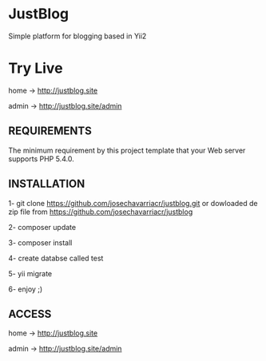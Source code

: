 JustBlog
===============================

Simple platform for blogging based in Yii2

# Try Live

home -> http://justblog.site

admin -> http://justblog.site/admin


REQUIREMENTS
------------

The minimum requirement by this project template that your Web server supports PHP 5.4.0.

INSTALLATION
------------

1- git clone https://github.com/josechavarriacr/justblog.git
or dowloaded de zip file from https://github.com/josechavarriacr/justblog

2- composer update

3- composer install 

4- create databse called test

5- yii migrate

6- enjoy ;)


ACCESS
-------------

home -> http://justblog.site

admin -> http://justblog.site/admin


